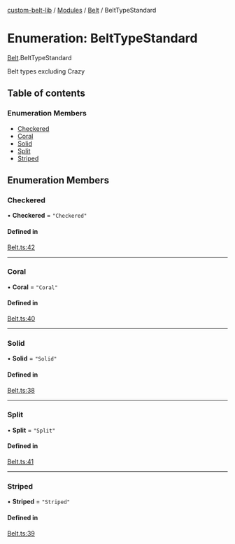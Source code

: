 [custom-belt-lib](../README.md) / [Modules](../modules.md) / [Belt](../modules/Belt.md) / BeltTypeStandard

# Enumeration: BeltTypeStandard

[Belt](../modules/Belt.md).BeltTypeStandard

Belt types excluding Crazy

## Table of contents

### Enumeration Members

- [Checkered](Belt.BeltTypeStandard.md#checkered)
- [Coral](Belt.BeltTypeStandard.md#coral)
- [Solid](Belt.BeltTypeStandard.md#solid)
- [Split](Belt.BeltTypeStandard.md#split)
- [Striped](Belt.BeltTypeStandard.md#striped)

## Enumeration Members

### Checkered

• **Checkered** = `"Checkered"`

#### Defined in

[Belt.ts:42](https://github.com/jeffholst/custom-belt/blob/dc727c6/packages/custom-belt-lib/src/Belt.ts#L42)

---

### Coral

• **Coral** = `"Coral"`

#### Defined in

[Belt.ts:40](https://github.com/jeffholst/custom-belt/blob/dc727c6/packages/custom-belt-lib/src/Belt.ts#L40)

---

### Solid

• **Solid** = `"Solid"`

#### Defined in

[Belt.ts:38](https://github.com/jeffholst/custom-belt/blob/dc727c6/packages/custom-belt-lib/src/Belt.ts#L38)

---

### Split

• **Split** = `"Split"`

#### Defined in

[Belt.ts:41](https://github.com/jeffholst/custom-belt/blob/dc727c6/packages/custom-belt-lib/src/Belt.ts#L41)

---

### Striped

• **Striped** = `"Striped"`

#### Defined in

[Belt.ts:39](https://github.com/jeffholst/custom-belt/blob/dc727c6/packages/custom-belt-lib/src/Belt.ts#L39)
